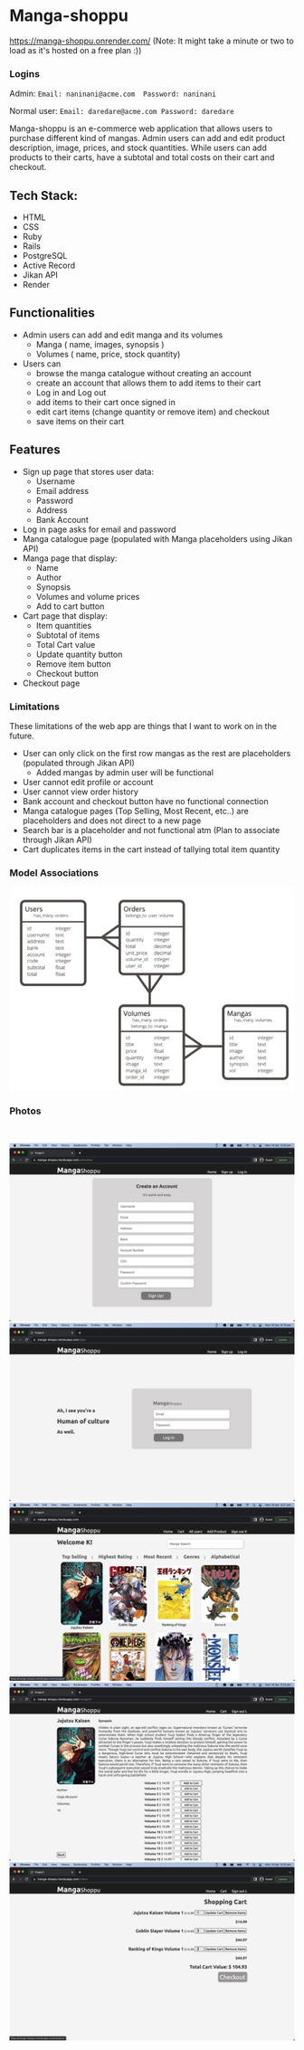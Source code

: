 # Manga-shoppu

https://manga-shoppu.onrender.com/
(Note: It might take a minute or two to load as it's hosted on a free plan :))

### Logins

Admin:
`Email: naninani@acme.com 
Password: naninani`

Normal user:
`Email: daredare@acme.com
Password: daredare`

Manga-shoppu is an e-commerce web application that allows users to purchase different kind of mangas. Admin users can add and edit product description, image, prices, and stock quantities. While users can add products to their carts, have a subtotal and total costs on their cart and checkout.

## Tech Stack:

- HTML
- CSS
- Ruby
- Rails
- PostgreSQL
- Active Record
- Jikan API
- Render

## Functionalities

- Admin users can add and edit manga and its volumes
  - Manga ( name, images, synopsis )
  - Volumes ( name, price, stock quantity)
- Users can
  - browse the manga catalogue without creating an account
  - create an account that allows them to add items to their cart
  - Log in and Log out
  - add items to their cart once signed in
  - edit cart items (change quantity or remove item) and checkout
  - save items on their cart

## Features

- Sign up page that stores user data:
  - Username
  - Email address
  - Password
  - Address
  - Bank Account
- Log in page asks for email and password
- Manga catalogue page (populated with Manga placeholders using Jikan API)
- Manga page that display:
  - Name
  - Author
  - Synopsis
  - Volumes and volume prices
  - Add to cart button
- Cart page that display:
  - Item quantities
  - Subtotal of items
  - Total Cart value
  - Update quantity button
  - Remove item button
  - Checkout button
- Checkout page

### Limitations

These limitations of the web app are things that I want to work on in the future.

- User can only click on the first row mangas as the rest are placeholders (populated through Jikan API)
  - Added mangas by admin user will be functional
- User cannot edit profile or account
- User cannot view order history
- Bank account and checkout button have no functional connection
- Manga catalogue pages (Top Selling, Most Recent, etc..) are placeholders and does not direct to a new page
- Search bar is a placeholder and not functional atm (Plan to associate through Jikan API)
- Cart duplicates items in the cart instead of tallying total item quantity

### Model Associations

![Associations](app/assets/images/MA.png)

### Photos

<img src="app/assets/images/SS1.pn" width="100" alt="">

![SignUp](app/assets/images/SS1.png)
![Login](app/assets/images/SS2.png)
![Browse](app/assets/images/SS3.png)
![Manga](app/assets/images/SS4.png)
![Cart](app/assets/images/SS5.png)
